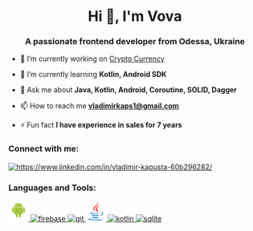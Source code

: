 <h1 align="center">Hi 👋, I'm Vova</h1>
<h3 align="center">A passionate frontend developer from Odessa, Ukraine</h3>

- 🔭 I’m currently working on [Crypto Currency](https://github.com/john-wick7/CryptoCurrency)

- 🌱 I’m currently learning **Kotlin, Android SDK**

- 💬 Ask me about **Java, Kotlin, Android, Coroutine, SOLID, Dagger**

- 📫 How to reach me **vladimirkaps1@gmail.com**

- ⚡ Fun fact **I have experience in sales for 7 years**

<h3 align="left">Connect with me:</h3>
<p align="left">
<a href="https://linkedin.com/in/https://www.linkedin.com/in/vladimirkapusta/" target="blank"><img align="center" src="https://raw.githubusercontent.com/rahuldkjain/github-profile-readme-generator/master/src/images/icons/Social/linked-in-alt.svg" alt="https://www.linkedin.com/in/vladimir-kapusta-60b296282/" height="30" width="40" /></a>
</p>

<h3 align="left">Languages and Tools:</h3>
<p align="left"> <a href="https://developer.android.com" target="_blank" rel="noreferrer"> <img src="https://raw.githubusercontent.com/devicons/devicon/master/icons/android/android-original-wordmark.svg" alt="android" width="40" height="40"/> </a> <a href="https://firebase.google.com/" target="_blank" rel="noreferrer"> <img src="https://www.vectorlogo.zone/logos/firebase/firebase-icon.svg" alt="firebase" width="40" height="40"/> </a> <a href="https://git-scm.com/" target="_blank" rel="noreferrer"> <img src="https://www.vectorlogo.zone/logos/git-scm/git-scm-icon.svg" alt="git" width="40" height="40"/> </a> <a href="https://www.java.com" target="_blank" rel="noreferrer"> <img src="https://raw.githubusercontent.com/devicons/devicon/master/icons/java/java-original.svg" alt="java" width="40" height="40"/> </a> <a href="https://kotlinlang.org" target="_blank" rel="noreferrer"> <img src="https://www.vectorlogo.zone/logos/kotlinlang/kotlinlang-icon.svg" alt="kotlin" width="40" height="40"/> </a> <a href="https://www.sqlite.org/" target="_blank" rel="noreferrer"> <img src="https://www.vectorlogo.zone/logos/sqlite/sqlite-icon.svg" alt="sqlite" width="40" height="40"/> </a> </p>
